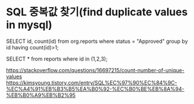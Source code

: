 # SQL 중복값 찾기(find duplicate values in mysql)

SELECT id, count(id) from org.reports where status = "Approved" group by id having count(id)>1;

SELECT * from reports where id in (1,2,3);

https://stackoverflow.com/questions/16697215/count-number-of-unique-values
https://kimsyoung.tistory.com/entry/SQL%EC%97%90%EC%84%9C-%EC%A4%91%EB%B3%B5%EA%B0%92-%EC%B0%BE%EB%8A%94-%EB%B0%A9%EB%B2%95
